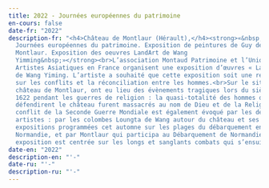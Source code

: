 ```yaml
---
title: 2022 - Journées européennes du patrimoine
en-cours: false
date-fr: "2022"
description-fr: "<﻿h4>Château de Montlaur (Hérault),</h4><strong>«&nbsp;
  Journées européennes du patrimoine. Exposition de peintures de Guy de
  Montlaur. Exposition des oeuvres LandArt de Wang
  Yimming&nbsp;»</strong><br>L’association Montaud Patrimoine et l’Union des
  Artistes Asiatiques en France organisent une exposition d’œuvres « Landart »
  de Wang Yiming. L’artiste a souhaité que cette exposition soit une réflexion
  sur les conflits et la réconciliation entre les hommes.<br>Sur le site du
  château de Montlaur, ont eu lieu des évènements tragiques lors du siège de
  1622 pendant les guerres de religion : la quasi-totalité des hommes qui
  défendirent le château furent massacrés au nom de Dieu et de la Religion. Le
  conflit de la Seconde Guerre Mondiale est également évoqué par les deux
  artistes : par les colombes Loungta de Wang autour du château et ses
  expositions programmées cet automne sur les plages du débarquement en
  Normandie, et par Montlaur qui participa au Débarquement de Normandie ; son
  exposition est centrée sur les longs et sanglants combats qui s’ensuivirent."
date-en: "2022"
description-en: "'﻿-"
date-ru: "'-"
description-ru: "'﻿-"
---
```

